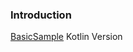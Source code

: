 ### Introduction

[BasicSample](https://github.com/googlesamples/android-architecture-components/tree/master/BasicSample) Kotlin Version